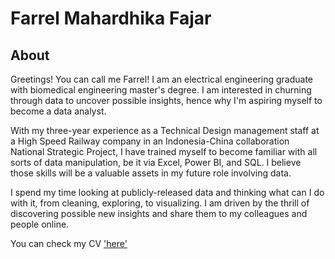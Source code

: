 # Farrel Mahardhika Fajar

## About
Greetings! You can call me Farrel! 
I am an electrical engineering graduate with biomedical engineering master's degree. 
I am interested in churning through data to uncover possible insights, hence why I'm aspiring myself to become a data analyst.

With my three-year experience as a Technical Design management staff at a High Speed Railway company in an Indonesia-China collaboration National Strategic Project, I have trained myself to become familiar with all sorts of data manipulation, be it via Excel, Power BI, and SQL. I believe those skills will be a valuable assets in my future role involving data.

I spend my time looking at publicly-released data and thinking what can I do with it, from cleaning, exploring, to visualizing. I am driven by the thrill of discovering possible new insights and share them to my colleagues and people online.

You can check my CV ['here'](https://github.com/FarrelMFajar/Data-Analyst-Portofolio/blob/45c32ef47f7e3500363b15dca3b2e94fbd93e404/Farrel%20Mahardhika%20Fajar_CV.pdf)

